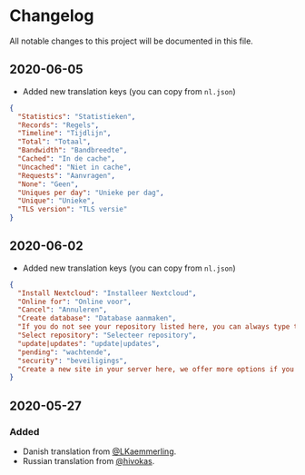 # Changelog

All notable changes to this project will be documented in this file.

## 2020-06-05

- Added new translation keys (you can copy from `nl.json`)

```json
{
  "Statistics": "Statistieken",
  "Records": "Regels",
  "Timeline": "Tijdlijn",
  "Total": "Totaal",
  "Bandwidth": "Bandbreedte",
  "Cached": "In de cache",
  "Uncached": "Niet in cache",
  "Requests": "Aanvragen",
  "None": "Geen",
  "Uniques per day": "Unieke per dag",
  "Unique": "Unieke",
  "TLS version": "TLS versie"
}
```

## 2020-06-02

- Added new translation keys (you can copy from `nl.json`)

```json
{
  "Install Nextcloud": "Installeer Nextcloud",
  "Online for": "Online voor",
  "Cancel": "Annuleren",
  "Create database": "Database aanmaken",
  "If you do not see your repository listed here, you can always type the repository manually in the input field below here.": "Als je je repository niet kan vinden in de lijst, kun je altijd de naam handmatig typen in het tekstveld hieronder.",
  "Select repository": "Selecteer repository",
  "update|updates": "update|updates",
  "pending": "wachtende",
  "security": "beveiligings",
  "Create a new site in your server here, we offer more options if you press Advanced settings, you can select a system user there or setup staging.": "Maak een nieuwe site in je server aan, we bieden meer instellingen aan als je op Geavanceerde instellingen drukt."
}
```

## 2020-05-27

### Added

- Danish translation from [@LKaemmerling](https://github.com/LKaemmerling).
- Russian translation from [@hivokas](https://github.com/hivokas).